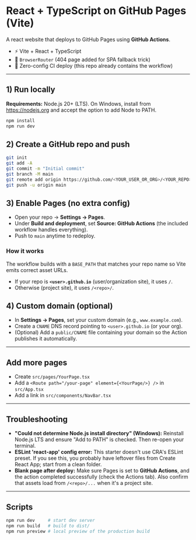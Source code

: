 # React + TypeScript on GitHub Pages (Vite)

A react website that deploys to GitHub Pages using **GitHub Actions**.
- ⚡ Vite + React + TypeScript
- 🔁 `BrowserRouter` (404 page added for SPA fallback trick)
- 🚀 Zero-config CI deploy (this repo already contains the workflow)

---

## 1) Run locally

**Requirements:** Node.js 20+ (LTS). On Windows, install from https://nodejs.org and accept the option to add Node to PATH.

```bash
npm install
npm run dev
```

## 2) Create a GitHub repo and push

```bash
git init
git add -A
git commit -m "Initial commit"
git branch -M main
git remote add origin https://github.com/<YOUR_USER_OR_ORG>/<YOUR_REPO>.git
git push -u origin main
```

## 3) Enable Pages (no extra config)

- Open your repo → **Settings → Pages**.
- Under **Build and deployment**, set **Source: GitHub Actions** (the included workflow handles everything).
- Push to `main` anytime to redeploy.

### How it works
The workflow builds with a `BASE_PATH` that matches your repo name so Vite emits correct asset URLs.
- If your repo is **`<user>.github.io`** (user/organization site), it uses `/`.
- Otherwise (project site), it uses `/<repo>/`.

## 4) Custom domain (optional)

- In **Settings → Pages**, set your custom domain (e.g., `www.example.com`).
- Create a `CNAME` DNS record pointing to `<user>.github.io` (or your org).
- (Optional) Add a `public/CNAME` file containing your domain so the Action publishes it automatically.

---

## Add more pages

- Create `src/pages/YourPage.tsx`
- Add a `<Route path="/your-page" element={<YourPage/>} />` in `src/App.tsx`
- Add a link in `src/components/NavBar.tsx`

---

## Troubleshooting

- **"Could not determine Node.js install directory" (Windows):**
  Reinstall Node.js LTS and ensure "Add to PATH" is checked. Then re-open your terminal.
- **ESLint 'react-app' config error:** This starter doesn't use CRA's ESLint preset. If you see this,
  you probably have leftover files from Create React App; start from a clean folder.
- **Blank page after deploy:** Make sure Pages is set to **GitHub Actions**, and the action completed successfully
  (check the Actions tab). Also confirm that assets load from `/<repo>/...` when it's a project site.

---

## Scripts

```bash
npm run dev     # start dev server
npm run build   # build to dist/
npm run preview # local preview of the production build
```

